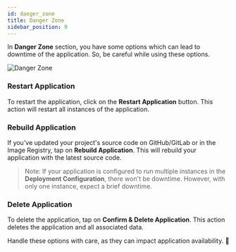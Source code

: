 ```yaml
---
id: danger_zone
title: Danger Zone
sidebar_position: 9
---
```


In **Danger Zone** section, you have some options which can lead to downtime of the application. So, be careful while using these options.

![Danger Zone](/assets/1.x.x/application-danger-zone.png)

### Restart Application

To restart the application, click on the **Restart Application** button. This action will restart all instances of the application.


### Rebuild Application

If you've updated your project's source code on GitHub/GitLab or in the Image Registry, tap on **Rebuild Application**. This will rebuild your application with the latest source code.

> Note: If your application is configured to run multiple instances in the **Deployment Configuration**, there won't be downtime. However, with only one instance, expect a brief downtime.


### Delete Application

To delete the application, tap on **Confirm & Delete Application**. This action deletes the application and all associated data.

Handle these options with care, as they can impact application availability. 🚨
